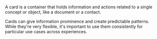 A card is a container that holds information and actions related to a single concept or object, like a document or a contact.

Cards can give information prominence and create predictable patterns. While they're very flexible, it's important to use them consistently for particular use cases across experiences.
